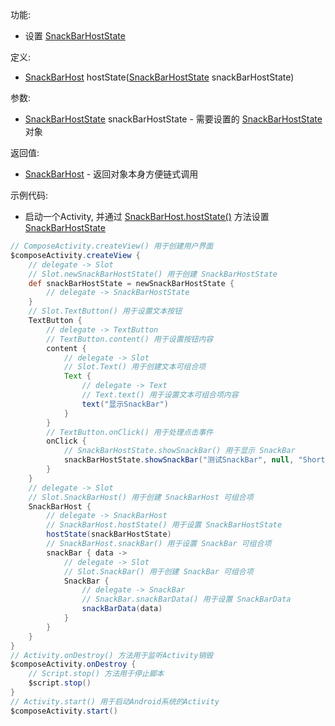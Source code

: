 功能:

+ 设置 [SnackBarHostState](/API/UI/Compose/State/SnackBarHostState/README.md)

定义:

+ [SnackBarHost](/API/UI/Compose/Widget/SnackBarHost/README.md)
  hostState([SnackBarHostState](/API/UI/Compose/State/SnackBarHostState/README.md) snackBarHostState)

参数:

+ [SnackBarHostState](/API/UI/Compose/State/SnackBarHostState/README.md) snackBarHostState -
  需要设置的 [SnackBarHostState](/API/UI/Compose/State/SnackBarHostState/README.md) 对象

返回值:

+ [SnackBarHost](/API/UI/Compose/Widget/SnackBarHost/README.md) - 返回对象本身方便链式调用

示例代码:

+ 启动一个Activity, 并通过 [SnackBarHost.hostState()](/API/UI/Compose/Widget/SnackBarHost/README.md?id=hostState)
  方法设置 [SnackBarHostState](/API/UI/Compose/State/SnackBarHostState/README.md)

```groovy
// ComposeActivity.createView() 用于创建用户界面
$composeActivity.createView {
    // delegate -> Slot
    // Slot.newSnackBarHostState() 用于创建 SnackBarHostState
    def snackBarHostState = newSnackBarHostState {
        // delegate -> SnackBarHostState
    }
    // Slot.TextButton() 用于设置文本按钮
    TextButton {
        // delegate -> TextButton
        // TextButton.content() 用于设置按钮内容
        content {
            // delegate -> Slot
            // Slot.Text() 用于创建文本可组合项
            Text {
                // delegate -> Text
                // Text.text() 用于设置文本可组合项内容
                text("显示SnackBar")
            }
        }
        // TextButton.onClick() 用于处理点击事件
        onClick {
            // SnackBarHostState.showSnackBar() 用于显示 SnackBar
            snackBarHostState.showSnackBar("测试SnackBar", null, "Short")
        }
    }
    // delegate -> Slot
    // Slot.SnackBarHost() 用于创建 SnackBarHost 可组合项
    SnackBarHost {
        // delegate -> SnackBarHost
        // SnackBarHost.hostState() 用于设置 SnackBarHostState
        hostState(snackBarHostState)
        // SnackBarHost.snackBar() 用于设置 SnackBar 可组合项
        snackBar { data ->
            // delegate -> Slot
            // Slot.SnackBar() 用于创建 SnackBar 可组合项
            SnackBar {
                // delegate -> SnackBar
                // SnackBar.snackBarData() 用于设置 SnackBarData
                snackBarData(data)
            }
        }
    }
}
// Activity.onDestroy() 方法用于监听Activity销毁
$composeActivity.onDestroy {
    // Script.stop() 方法用于停止脚本
    $script.stop()
}
// Activity.start() 用于启动Android系统的Activity
$composeActivity.start()
```